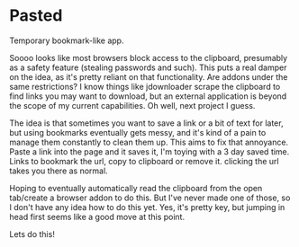 # Pasted
Temporary bookmark-like app.

Soooo looks like most browsers block access to the clipboard, presumably as a
safety feature (stealing passwords and such). 
This puts a real damper on the idea, as it's pretty reliant on that functionality. 
Are addons under the same restrictions? I know things like jdownloader scrape the 
clipboard to find links you may want to download, but an external application is
beyond the scope of my current capabilities. Oh well, next project I guess.



The idea is that sometimes you want to save a link or a bit of text for later, 
but using bookmarks eventually gets messy, and it's kind of a pain to manage 
them constantly to clean them up. This aims to fix that annoyance.
Paste a link into the page and it saves it, I'm toying with a 3 day saved time.
Links to bookmark the url, copy to clipboard or remove it. 
clicking the url takes you there as normal.

Hoping to eventually automatically read the clipboard from the open tab/create 
a browser addon to do this. But I've never made one of those, so I don't have 
any idea how to do this yet. Yes, it's pretty key, but jumping in head first 
seems like a good move at this point.  

Lets do this!
